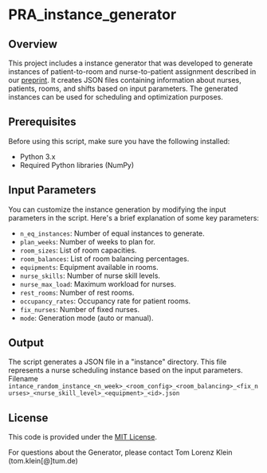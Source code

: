 # PRA_instance_generator

## Overview
This project includes a instance generator that was developed to generate instances of patient-to-room and nurse-to-patient assignment described in our [preprint](https://arxiv.org/abs/2309.10739). It creates JSON files containing information about nurses, patients, rooms, and shifts based on input parameters. The generated instances can be used for scheduling and optimization purposes.

## Prerequisites

Before using this script, make sure you have the following installed:
- Python 3.x
- Required Python libraries (NumPy)

## Input Parameters

You can customize the instance generation by modifying the input parameters in the script. Here's a brief explanation of some key parameters:

- `n_eq_instances`: Number of equal instances to generate.
- `plan_weeks`: Number of weeks to plan for.
- `room_sizes`: List of room capacities.
- `room_balances`: List of room balancing percentages.
- `equipments`: Equipment available in rooms.
- `nurse_skills`: Number of nurse skill levels.
- `nurse_max_load`: Maximum workload for nurses.
- `rest_rooms`: Number of rest rooms.
- `occupancy_rates`: Occupancy rate for patient rooms.
- `fix_nurses`: Number of fixed nurses.
- `mode`: Generation mode (auto or manual).

## Output

The script generates a JSON file in a "instance" directory. This file represents a nurse scheduling instance based on the input parameters.
Filename `intance_random_instance_<n_week>_<room_config>_<room_balancing>_<fix_nurses>_<nurse_skill_level>_<equipment>_<id>.json`

## License

This code is provided under the [MIT License](LICENSE).

For questions about the Generator, please contact Tom Lorenz Klein (tom.klein[@]tum.de)